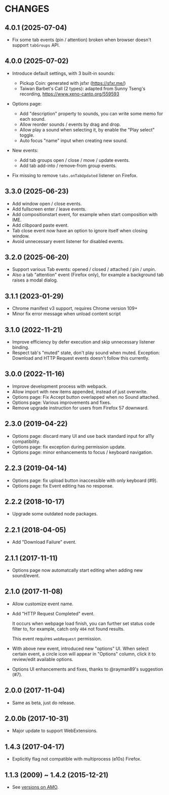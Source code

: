 CHANGES
=======

## 4.0.1 (2025-07-04)

* Fix some tab events (pin / attention) broken when browser doesn't support `tabGroups` API.

## 4.0.0 (2025-07-02)

* Introduce default settings, with 3 built-in sounds:
  * Pickup Coin: generated with jsfxr (https://sfxr.me/)
  * Taiwan Barbet's Call (2 types): adapted from Sunny Tseng's recording, https://www.xeno-canto.org/559593

* Options page:
  * Add "description" property to sounds, you can write some memo for each sound.
  * Allow reorder sounds / events by drag and drop.
  * Allow play a sound when selecting it, by enable the "Play select" toggle.
  * Auto focus "name" input when creating new sound.

* New events:
  * Add tab groups open / close / move / update events.
  * Add tab add-into / remove-from group events.

* Fix missing to remove `tabs.onTabUpdated` listener on Firefox.

## 3.3.0 (2025-06-23)

* Add window open / close events.
* Add fullscreen enter / leave events.
* Add compositionstart event, for example when start composition with IME.
* Add clibpoard paste event.
* Tab close event now have an option to ignore itself when closing window.
* Avoid unnecessary event listener for disabled events.

## 3.2.0 (2025-06-20)

* Support various Tab events: opened / closed / attached / pin / unpin.
* Also a tab "attention" event (Firefox only), for example a background tab raises a modal dialog.

## 3.1.1 (2023-01-29)

* Chrome manifest v3 support, requires Chrome version 109+
* Minor fix error message when unload content script

## 3.1.0 (2022-11-21)

* Improve efficiency by defer execution and skip unnecessary listener binding.
* Respect tab's "muted" state, don't play sound when muted. Exception: Download and HTTP Request events doesn't follow this currently.

## 3.0.0 (2022-11-16)

* Improve development process with webpack.
* Allow import with new items appended, instead of just overwrite.
* Options page: Fix Accept button overlapped when no Sound attached.
* Options page: Various improvements and fixes.
* Remove upgrade instruction for users from Firefox 57 downward.

## 2.3.0 (2019-04-22)

* Options page: discard many UI and use back standard input for a11y compatibility.
* Options page: fix exception during permission update.
* Options page: minor enhancements to focus / keyboard navigation.

## 2.2.3 (2019-04-14)

* Options page: fix upload button inaccessible with only keyboard (#9).
* Options page: fix Event editing has no response.

## 2.2.2 (2018-10-17)

* Upgrade some outdated node packages.

## 2.2.1 (2018-04-05)

* Add "Download Failure" event.

## 2.1.1 (2017-11-11)

* Options page now automatcally start editing when adding new sound/event.

## 2.1.0 (2017-11-08)

* Allow customize event name.

* Add "HTTP Request Completed" event.

  It occurs when webpage load finish, you can further set status code filter to,
  for example, catch only `404` not found results.

  This event requires `webRequest` permission.

* With above new event, introduced new "options" UI.
  When select certain event, a circle icon will appear in "Options" column,
  click it to review/edit available options.

* Options UI enhancements and fixes, thanks to @rayman89's suggestion (#7).

## 2.0.0 (2017-11-04)

* Same as beta, just do release.

## 2.0.0b (2017-10-31)

* Major update to support WebExtensions.

## 1.4.3 (2017-04-17)

* Explicitly flag not compatible with multiprocess (e10s) Firefox.

## 1.1.3 (2009) ~ 1.4.2 (2015-12-21)

* See [versions on AMO][].


[versions on AMO]: https://addons.mozilla.org/firefox/addon/noise/versions/
